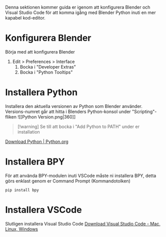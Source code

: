 Denna sektionen kommer guida er igenom att konfigurera Blender och Visual Studio Code för att komma igång med Blender Python inuti en mer kapabel kod-editor.
# Konfigurera Blender
Börja med att konfigurera Blender
1. Edit > Preferences > Interface
	1. Bocka i "Developer Extras"
	2. Bocka i "Python Tooltips"
# Installera Python
Installera den aktuella versionen av Python som Blender använder.
Versions-numret går att hitta i Blenders Python-konsol under "Scripting"-fliken
![[Python Version.png|360]]

>[!warning] Se till att bocka i "Add Python to PATH" under er installation

[Download Python | Python.org](https://www.python.org/downloads/)
# Installera BPY
För att använda BPY-modulen inuti VSCode måste ni installera BPY, detta görs enklast genom er Command Prompt (Kommandotolken)
```
pip install bpy
```
# Installera VSCode
Slutligen installera Visual Studio Code
[Download Visual Studio Code - Mac, Linux, Windows](https://code.visualstudio.com/download)